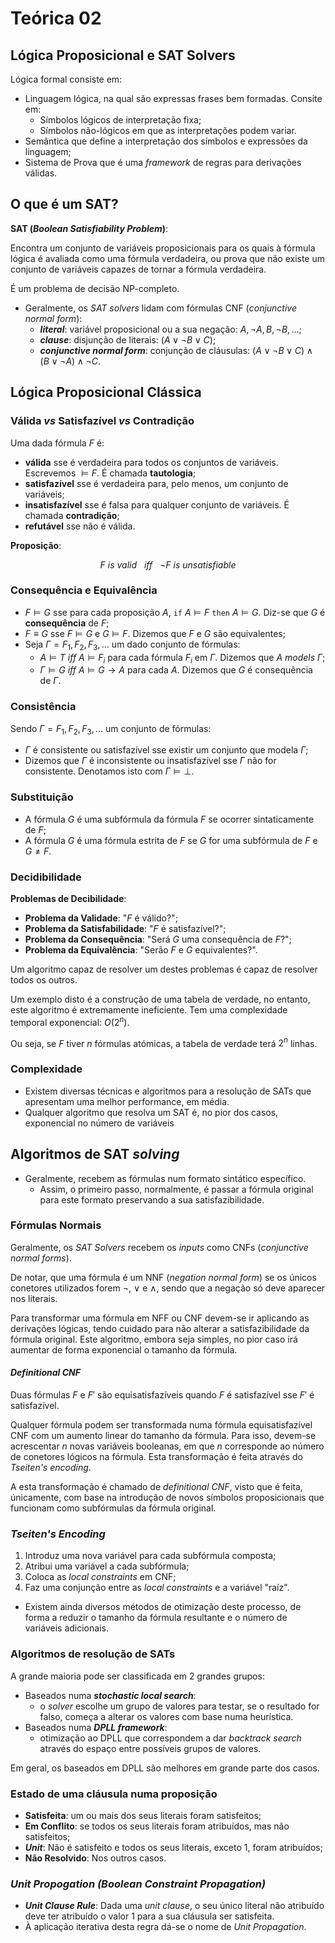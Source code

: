 # Teórica 02

## Lógica Proposicional e SAT Solvers

Lógica formal consiste em:

- Linguagem lógica, na qual são expressas frases bem formadas. Consite em:
  - Símbolos lógicos de interpretação fixa;
  - Símbolos não-lógicos em que as interpretações podem variar.
- Semântica que define a interpretação dos símbolos e expressões da linguagem;
- Sistema de Prova que é uma *framework* de regras para derivações válidas.

## O que é um SAT?

**SAT (*Boolean Satisfiability Problem*)**:

Encontra um conjunto de variáveis proposicionais para os quais à fórmula lógica é avaliada como uma fórmula verdadeira, ou prova que não existe um conjunto de variáveis capazes de tornar a fórmula verdadeira.

É um problema de decisão NP-completo.

- Geralmente, os *SAT solvers* lidam com fórmulas CNF (*conjunctive normal form*):
  - ***literal***: variável proposicional ou a sua negação: $A, \neg{A}, B, \neg{B}, ...$;
  - ***clause***: disjunção de literais: $(A \vee \neg{B} \vee C)$;
  - ***conjunctive normal form***: conjunção de cláusulas: $(A \vee \neg{B} \vee C) \wedge (B \vee \neg{A}) \wedge \neg{C}$.

## Lógica Proposicional Clássica

### Válida *vs* Satisfazível *vs* Contradição

Uma dada fórmula $F$ é:

- **válida** sse é verdadeira para todos os conjuntos de variáveis. Escrevemos $\models F$. É chamada **tautologia**;
- **satisfazível** sse é verdadeira para, pelo menos, um conjunto de variáveis;
- **insatisfazível** sse é falsa para qualquer conjunto de variáveis. É chamada **contradição**;
- **refutável** sse não é válida.

**Proposição**:

$$F\  is\ valid\ \ \  iff\ \ \  \neg{F}\ is\ unsatisfiable$$

### Consequência e Equivalência

- $F \models G$ sse para cada proposição $A$, `if` $A \models F$ `then` $A \models G$. Diz-se que $G$ é **consequência** de $F$;
- $F \equiv G$ sse $F \models G$ e $G \models F$. Dizemos que $F$ e $G$ são equivalentes;
- Seja $\Gamma={F_1, F_2, F_3, ...}$ um dado conjunto de fórmulas:
  - $A \models T\ iff\ A \models F_i$ para cada fórmula $F_i$ em $\Gamma$. Dizemos que $A$ *models* $\Gamma$;
  - $\Gamma\models G\ iff\ A\models G \rightarrow A$ para cada $A$. Dizemos que $G$ é consequência de $\Gamma$.

### Consistência

Sendo $\Gamma = {F_1, F_2, F_3,...}$ um conjunto de fórmulas:
- $\Gamma$ é consistente ou satisfazível sse existir um conjunto que modela $\Gamma$;
- Dizemos que $\Gamma$ é inconsistente ou insatisfazível sse $\Gamma$ não for consistente. Denotamos isto com $\Gamma \models \perp$.

### Substituição

- A fórmula $G$ é uma subfórmula da fórmula $F$ se ocorrer sintaticamente de $F$;
- A fórmula $G$ é uma fórmula estrita de $F$ se $G$ for uma subfórmula de $F$ e $G \neq F$.

### Decidibilidade

**Problemas de Decibilidade**:
- **Problema da Validade**: "$F$ é válido?";
- **Problema da Satisfabilidade**: "$F$ é satisfazível?";
- **Problema da Consequência**: "Será $G$ uma consequência de $F$?";
- **Problema da Equivalência**: "Serão $F$ e $G$ equivalentes?".

Um algoritmo capaz de resolver um destes problemas é capaz de resolver todos os outros.

Um exemplo disto é a construção de uma tabela de verdade, no entanto, este algoritmo é extremamente ineficiente. Tem uma complexidade temporal exponencial: $O(2^n)$.

Ou seja, se $F$ tiver $n$ fórmulas atómicas, a tabela de verdade terá $2^n$ linhas.

### Complexidade

- Existem diversas técnicas e algoritmos para a resolução de SATs que apresentam uma melhor performance, em média.
- Qualquer algoritmo que resolva um SAT é, no pior dos casos, exponencial no número de variáveis

## Algoritmos de SAT *solving*

- Geralmente, recebem as fórmulas num formato sintático específico.
  - Assim, o primeiro passo, normalmente, é passar a fórmula original para este formato preservando a sua satisfazibilidade.

### Fórmulas Normais

Geralmente, os *SAT Solvers* recebem os *inputs* como CNFs (*conjunctive normal forms*).

De notar, que uma fórmula é um NNF (*negation normal form*) se os únicos conetores utilizados forem $\neg$, $\vee$ e $\wedge$, sendo que a negação só deve aparecer nos literais.

Para transformar uma fórmula em NFF ou CNF devem-se ir aplicando as derivações lógicas, tendo cuidado para não alterar a satisfazibilidade da fórmula original. Este algoritmo, embora seja simples, no pior caso irá aumentar de forma exponencial o tamanho da fórmula.

#### *Definitional CNF*

Duas fórmulas $F$ e $F'$ são equisatisfazíveis quando $F$ é satisfazível sse $F'$ é satisfazível.

Qualquer fórmula podem ser transformada numa fórmula equisatisfazível CNF com um aumento linear do tamanho da fórmula. Para isso, devem-se acrescentar *n* novas variáveis booleanas, em que *n* corresponde ao número de conetores lógicos na fórmula. Esta transformação é feita através do *Tseiten's encoding*.

A esta transformação é chamado de *definitional CNF*, visto que é feita, únicamente, com base na introdução de novos símbolos proposicionais que funcionam como subfórmulas da fórmula original.

### *Tseiten's Encoding*

1. Introduz uma nova variável para cada subfórmula composta;
2. Atribui uma variável a cada subfórmula;
3. Coloca as *local constraints* em CNF;
4. Faz uma conjunção entre as *local constraints* e a variável "raíz".

- Existem ainda diversos métodos de otimização deste processo, de forma a reduzir o tamanho da fórmula resultante e o número de variáveis adicionais.

### Algoritmos de resolução de SATs

A grande maioria pode ser classificada em 2 grandes grupos:

- Baseados numa ***stochastic local search***:
  - o *solver* escolhe um grupo de valores para testar, se o resultado for falso, começa a alterar os valores com base numa heurística.
- Baseados numa ***DPLL framework***:
  - otimização ao DPLL que correspondem a dar *backtrack search* através do espaço entre possíveis grupos de valores.

Em geral, os baseados em DPLL são melhores em grande parte dos casos.

### Estado de uma cláusula numa proposição

- **Satisfeita**: um ou mais dos seus literais foram satisfeitos;
- **Em Conflito**: se todos os seus literais foram atribuídos, mas não satisfeitos;
- ***Unit***: Não é satisfeito e todos os seus literais, exceto 1, foram atribuídos;
- **Não Resolvido**: Nos outros casos.

### *Unit Propogation (Boolean Constraint Propagation)*

- ***Unit Clause Rule***: Dada uma *unit clause*, o seu único literal não atribuído deve ter atribuído o valor 1 para a sua cláusula ser satisfeita.
- À aplicação iterativa desta regra dá-se o nome de *Unit Propagation*. 

